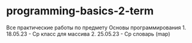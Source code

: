 # programming-basics-2-term
Все практические работы по предмету Основы программирования
	1. 18.05.23 - Ср класс для массива
	2. 25.05.23 - Ср словарь (map)
